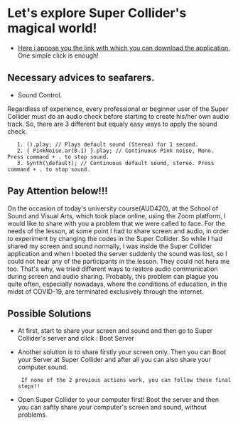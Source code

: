 # Let's explore Super Collider's magical world!


- [Here i appose you the link with which you can download the application.](https://supercollider.github.io/download) One simple click is enough!


## Νecessary advices to seafarers.
- Sound Control.

Regardless of experience, every professional or beginner user of the Super Collider must do an audio check before starting to create his/her own audio track. So, there are 3 different but equaly easy ways to apply the sound check.

       1. ().play; // Plays default sound (Stereo) for 1 second.
       2. { PinkNoise.ar(0.1) }.play; // Continuous Pink noise, Mono. Press command + . to stop sound.
       3. Synth(\default); // Continuous default sound, stereo. Press command + . to stop sound.

## Pay Attention below!!!

On the occasion of today's university course(AUD420), at the School of Sound and Visual Arts, which took place online, using the Zoom platform, I would like to share with you a problem that we were called to face. For the needs of the lesson, at some point I had to share screen and audio, in order to experiment by changing the codes in the Super Collider. So while I had shared my screen and sound normally, I was inside the Super Collider application and when I booted the server suddenly the sound was lost, so I could not hear any of the participants in the lesson. They could not hera me too. That's why, we tried different ways to restore audio communication during screen and audio sharing. Probably, this problem can plague you quite often, especially nowadays, where the conditions of education, in the midst of COVID-19, are terminated exclusively through the internet. 

## Possible Solutions

- At first, start to share your screen and sound and then go to Super Collider's server and click : Boot Server
- Another solution is to share firstly your screen only. Then you can Boot your Server at Super Collider and after all you can also share your computer sound.

       If none of the 2 previous actions work, you can follow these final steps!!
       
- Open Super Collider to your computer first! Boot the server and then you can saftly share your computer's screen and sound, without problems. 
